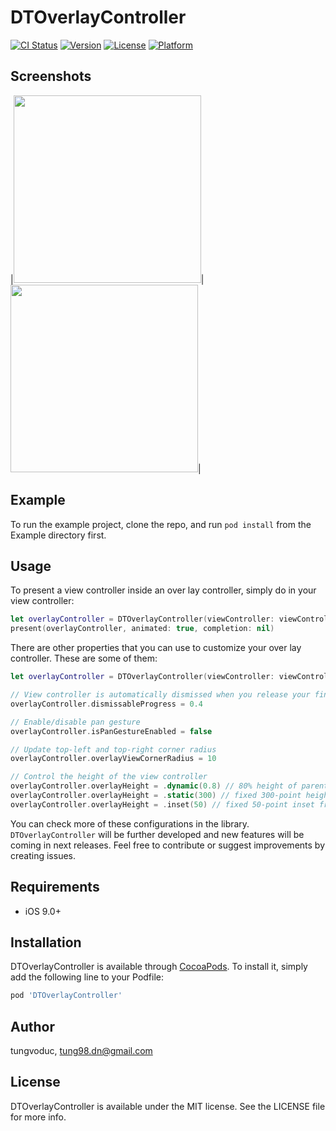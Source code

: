 # DTOverlayController

[![CI Status](https://img.shields.io/travis/tungvoduc/DTOverlayController.svg?style=flat)](https://travis-ci.org/tungvoduc/DTOverlayController)
[![Version](https://img.shields.io/cocoapods/v/DTOverlayController.svg?style=flat)](https://cocoapods.org/pods/DTOverlayController)
[![License](https://img.shields.io/cocoapods/l/DTOverlayController.svg?style=flat)](https://cocoapods.org/pods/DTOverlayController)
[![Platform](https://img.shields.io/cocoapods/p/DTOverlayController.svg?style=flat)](https://cocoapods.org/pods/DTOverlayController)

## Screenshots
|<img src="Screenshots/screenshot.gif" width="300">|<img src="Screenshots/screenshot.png" width="300">|

## Example

To run the example project, clone the repo, and run `pod install` from the Example directory first.

## Usage
To present a view controller inside an over lay controller, simply do in your view controller:

```swift
let overlayController = DTOverlayController(viewController: viewController)
present(overlayController, animated: true, completion: nil)

```

There are other properties that you can use to customize your over lay controller. These are some of them:

```swift
let overlayController = DTOverlayController(viewController: viewController)

// View controller is automatically dismissed when you release your finger
overlayController.dismissableProgress = 0.4

// Enable/disable pan gesture
overlayController.isPanGestureEnabled = false

// Update top-left and top-right corner radius
overlayController.overlayViewCornerRadius = 10

// Control the height of the view controller
overlayController.overlayHeight = .dynamic(0.8) // 80% height of parent controller
overlayController.overlayHeight = .static(300) // fixed 300-point height
overlayController.overlayHeight = .inset(50) // fixed 50-point inset from top

```

You can check more of these configurations in the library. `DTOverlayController`
will be further developed and new features will be coming in next releases. Feel free to contribute or suggest improvements by creating issues.

## Requirements
- iOS 9.0+

## Installation

DTOverlayController is available through [CocoaPods](https://cocoapods.org). To install
it, simply add the following line to your Podfile:

```ruby
pod 'DTOverlayController'
```

## Author

tungvoduc, tung98.dn@gmail.com

## License

DTOverlayController is available under the MIT license. See the LICENSE file for more info.
